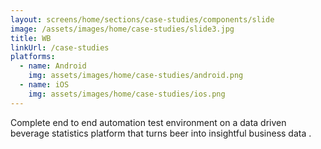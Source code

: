 ```yaml
---
layout: screens/home/sections/case-studies/components/slide
image: /assets/images/home/case-studies/slide3.jpg
title: WB
linkUrl: /case-studies
platforms:
  - name: Android
    img: assets/images/home/case-studies/android.png
  - name: iOS
    img: assets/images/home/case-studies/ios.png
---
```


Complete end to end automation test environment on a data driven beverage statistics platform that turns beer into insightful business data .
